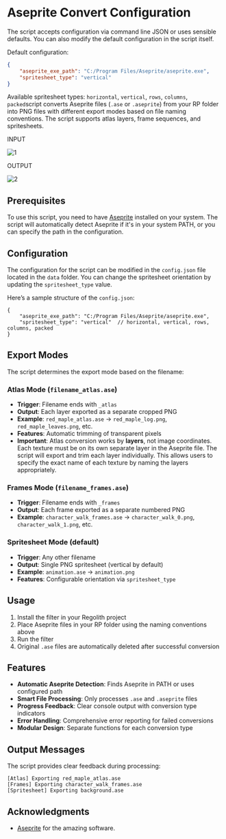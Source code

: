 # Aseprite Convert Configuration

The script accepts configuration via command line JSON or uses sensible defaults. You can also modify the default configuration in the script itself.

Default configuration:
```json
{
    "aseprite_exe_path": "C:/Program Files/Aseprite/aseprite.exe",
    "spritesheet_type": "vertical"
}
```

Available spritesheet types: `horizontal`, `vertical`, `rows`, `columns`, `packed`script converts Aseprite files (`.ase` or `.aseprite`) from your RP folder into PNG files with different export modes based on file naming conventions. The script supports atlas layers, frame sequences, and spritesheets.

INPUT

![1](https://github.com/user-attachments/assets/0c424ffe-87b5-4ab6-89bb-eadea8423e62)

OUTPUT

![2](https://github.com/user-attachments/assets/994d01fe-58b3-4cf9-a4cf-1947e4747d3d)


## Prerequisites

To use this script, you need to have [Aseprite](https://aseprite.org/) installed on your system. The script will automatically detect Aseprite if it's in your system PATH, or you can specify the path in the configuration.

## Configuration

The configuration for the script can be modified in the `config.json` file located in the `data` folder. You can change the spritesheet orientation by updating the `spritesheet_type` value. 

Here’s a sample structure of the `config.json`:

```jsonc
{
    "aseprite_exe_path": "C:/Program Files/Aseprite/aseprite.exe",
    "spritesheet_type": "vertical"  // horizontal, vertical, rows, columns, packed
}
```

## Export Modes

The script determines the export mode based on the filename:

### Atlas Mode (`filename_atlas.ase`)
- **Trigger**: Filename ends with `_atlas`
- **Output**: Each layer exported as a separate cropped PNG
- **Example**: `red_maple_atlas.ase` → `red_maple_log.png`, `red_maple_leaves.png`, etc.
- **Features**: Automatic trimming of transparent pixels
- **Important**: Atlas conversion works by **layers**, not image coordinates. Each texture must be on its own separate layer in the Aseprite file. The script will export and trim each layer individually. This allows users to specify the exact name of each texture by naming the layers appropriately.

### Frames Mode (`filename_frames.ase`)
- **Trigger**: Filename ends with `_frames`
- **Output**: Each frame exported as a separate numbered PNG
- **Example**: `character_walk_frames.ase` → `character_walk_0.png`, `character_walk_1.png`, etc.

### Spritesheet Mode (default)
- **Trigger**: Any other filename
- **Output**: Single PNG spritesheet (vertical by default)
- **Example**: `animation.ase` → `animation.png`
- **Features**: Configurable orientation via `spritesheet_type`

## Usage

1. Install the filter in your Regolith project
2. Place Aseprite files in your RP folder using the naming conventions above
3. Run the filter
4. Original `.ase` files are automatically deleted after successful conversion

## Features

- **Automatic Aseprite Detection**: Finds Aseprite in PATH or uses configured path
- **Smart File Processing**: Only processes `.ase` and `.aseprite` files
- **Progress Feedback**: Clear console output with conversion type indicators
- **Error Handling**: Comprehensive error reporting for failed conversions
- **Modular Design**: Separate functions for each conversion type

## Output Messages

The script provides clear feedback during processing:
```
[Atlas] Exporting red_maple_atlas.ase
[Frames] Exporting character_walk_frames.ase
[Spritesheet] Exporting background.ase
```

## Acknowledgments

- [Aseprite](https://aseprite.org/) for the amazing software.
